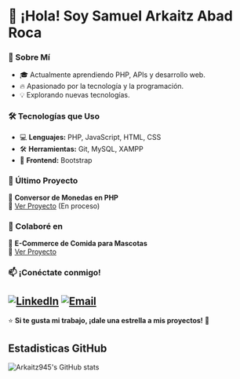 # 👋 ¡Hola! Soy Samuel Arkaitz Abad Roca

### 🚀 Sobre Mí
- 🎓 Actualmente aprendiendo PHP, APIs y desarrollo web.  
- 🔥 Apasionado por la tecnología y la programación.  
- 💡 Explorando nuevas tecnologías.  

### 🛠️ Tecnologías que Uso  
- 💻 **Lenguajes:** PHP, JavaScript, HTML, CSS  
- 🛠️ **Herramientas:** Git, MySQL, XAMPP  
- 🎨 **Frontend:** Bootstrap

### 📌 Último Proyecto  
🎯 **Conversor de Monedas en PHP**  
🔗 [Ver Proyecto](https://github.com/Arkaitz945/Conversor-de-Monedas-en-PHP) (En proceso) 

### 🤝 Colaboré en
🐶 **E-Commerce de Comida para Mascotas**   
🔗 [Ver Proyecto](https://github.com/EloySM/Proyecto)

### 📫 ¡Conéctate conmigo!  
 
[![LinkedIn](https://img.shields.io/badge/LinkedIn-%230077B5?style=for-the-badge&logo=linkedin&logoColor=white)](https://www.linkedin.com/in/samuel-arkaitz-abad-roca-197839352/)
[![Email](https://img.shields.io/badge/Email-D14836?style=for-the-badge&logo=gmail&logoColor=white)](mailto:samuelarkaitzabadroca0@gmail.com)
---

⭐ **Si te gusta mi trabajo, ¡dale una estrella a mis proyectos!** 🚀  

## Estadisticas GitHub
![Arkaitz945's GitHub stats](https://github-readme-stats.vercel.app/api?username=Arkaitz945&show_icons=true&theme=radical)
